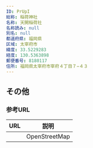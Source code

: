 ```yaml
---
ID: PrUpI
総称: 稲荷神社
名称: 天開稲荷社
名称読み: null
別名: null
都道府県: 福岡県
区域: 太宰府市
緯度: 33.5229283
経度: 130.5363898
郵便番号: 8180117
住所: 福岡県太宰府市宰府４丁目７−４３
---
```


## その他

### 参考URL

| URL | 説明          |
| --- | ------------- |
|     | OpenStreetMap |
